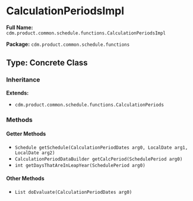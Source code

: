 # CalculationPeriodsImpl

**Full Name:** `cdm.product.common.schedule.functions.CalculationPeriodsImpl`

**Package:** `cdm.product.common.schedule.functions`

## Type: Concrete Class

### Inheritance

**Extends:**
- `cdm.product.common.schedule.functions.CalculationPeriods`

### Methods

#### Getter Methods

- `Schedule getSchedule(CalculationPeriodDates arg0, LocalDate arg1, LocalDate arg2)`
- `CalculationPeriodDataBuilder getCalcPeriod(SchedulePeriod arg0)`
- `int getDaysThatAreInLeapYear(SchedulePeriod arg0)`

#### Other Methods

- `List doEvaluate(CalculationPeriodDates arg0)`


